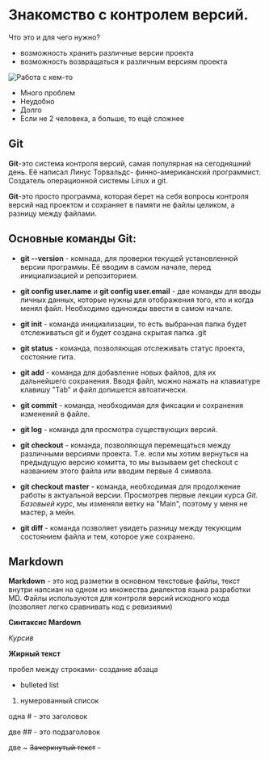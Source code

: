 # Знакомство с контролем версий.

Что это и для чего нужно?

* возможность хранить различные версии проекта
* возможность возвращаться к различным версиям проекта

<image src="/GeekBrains/пример файлов.png" alt="Работа с кем-то">

* Много проблем
* Неудобно
* Долго
* Если не 2 человека, а больше, то ещё сложнее

## Git

**Git**-это система контроля версий, самая популярная на сегодняшний день. Её написал Линус Торвальдс- финно-американский программист. Создатель операционной системы Linux и git.

**Git**-это просто программа, которая берет на себя вопросы контроля версий над проектом и сохраняет в памяти не файлы целиком, а разницу между файлами.

## Основные команды **Git**:

* **git --version** - комнада, для проверки текущей установленной версии программы. Её вводим в самом начале, перед инициализацией и репозиторием.

* **git config user.name** и **git config user.email** - две команды для вводы личных данных, которые нужны для отображения того, кто и когда менял файл. Необходимо единожды ввести в самом начале.

* **git init** - команда инициализации, то есть выбранная папка будет отслеживаться git и будет создана скрытая папка .git

* **git status** - команда, позволяющая отслеживать статус проекта, состояние гита.

* **git add** - команда для добавление новых файлов, для их дальнейшего сохранения. Вводя файл, можно нажать на клавиатуре клавишу "Tab" и файл допишется автоатически.

* **git commit** - команда, необходимая для фиксации и сохранения изменений в файле.

* **git log** - команда для просмотра существующих версий.

* **git checkout** - команда, позволяющуя перемещаться между различными версиями проекта. Т.е. если мы хотим вернуться на предыдущую версию комитта, то мы вызываем get checkout с названием этого файла или вводим первые 4 символа.

* **git checkout master** - команда, необходимая для продолжение работы в актуальной версии. Просмотрев первые лекции курса *Git. Базовыей курс*, мы изменяли ветку на "Main", поэтому у меня не мастер, а мейн.

* **git diff** - команда позволяет увидеть разницу между текующим состоянием файла и тем, которое уже сохранено.

## Markdown

**Markdown** - это код разметки в основном текстовые файлы, текст внутри напсиан на одном из множества диалектов языка разработки MD. Файлы используются для контроля версий исходного кода (позволяет легко сравнивать код с ревизиями)

**Синтаксис Mardown**

*Курсив*

**Жирный текст**

пробел между строками- создание абзаца

* bulleted list
1. нумерованный список

одна # - это заголовок

две ## - это подзаголовок

две ~ ~~Зачеркнутый текст~~ -